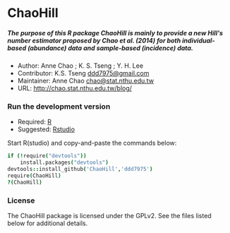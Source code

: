 ChaoHill
===========

##### The purpose of this R package ChaoHill is mainly to provide a new Hill's number estimator proposed by Chao et al. (2014) for both individual-based (abundance) data and sample-based (incidence) data. #####

- Author: Anne Chao ; K. S. Tseng ; Y. H. Lee
- Contributor: K.S. Tseng ddd7975@gmail.com
- Maintainer: Anne Chao chao@stat.nthu.edu.tw
- URL: http://chao.stat.nthu.edu.tw/blog/

### Run the development version
- Required: [R](http://www.r-project.org/)
- Suggested: [Rstudio](http://www.rstudio.com/ide/download/)

Start R(studio) and copy-and-paste the commands below:

```coffee
if (!require("devtools"))
    install.packages("devtools")
devtools::install_github('ChaoHill','ddd7975')
require(ChaoHill)
?(ChaoHill)
```

### License
The ChaoHill package is licensed under the GPLv2. See the files listed below for additional details.